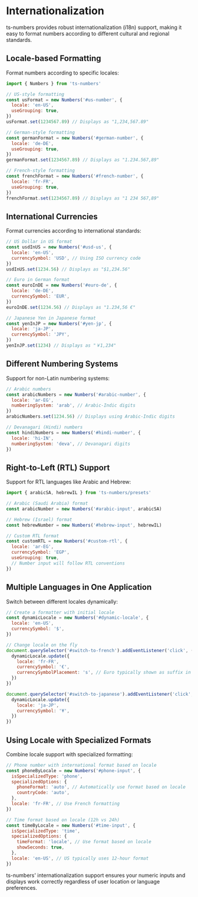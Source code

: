 # Internationalization

ts-numbers provides robust internationalization (i18n) support, making it easy to format numbers according to different cultural and regional standards.

## Locale-based Formatting

Format numbers according to specific locales:

```js
import { Numbers } from 'ts-numbers'

// US-style formatting
const usFormat = new Numbers('#us-number', {
  locale: 'en-US',
  useGrouping: true,
})
usFormat.set(1234567.89) // Displays as "1,234,567.89"

// German-style formatting
const germanFormat = new Numbers('#german-number', {
  locale: 'de-DE',
  useGrouping: true,
})
germanFormat.set(1234567.89) // Displays as "1.234.567,89"

// French-style formatting
const frenchFormat = new Numbers('#french-number', {
  locale: 'fr-FR',
  useGrouping: true,
})
frenchFormat.set(1234567.89) // Displays as "1 234 567,89"
```

## International Currencies

Format currencies according to international standards:

```js
// US Dollar in US format
const usdInUS = new Numbers('#usd-us', {
  locale: 'en-US',
  currencySymbol: 'USD', // Using ISO currency code
})
usdInUS.set(1234.56) // Displays as "$1,234.56"

// Euro in German format
const euroInDE = new Numbers('#euro-de', {
  locale: 'de-DE',
  currencySymbol: 'EUR',
})
euroInDE.set(1234.56) // Displays as "1.234,56 €"

// Japanese Yen in Japanese format
const yenInJP = new Numbers('#yen-jp', {
  locale: 'ja-JP',
  currencySymbol: 'JPY',
})
yenInJP.set(1234) // Displays as "￥1,234"
```

## Different Numbering Systems

Support for non-Latin numbering systems:

```js
// Arabic numbers
const arabicNumbers = new Numbers('#arabic-number', {
  locale: 'ar-EG',
  numberingSystem: 'arab', // Arabic-Indic digits
})
arabicNumbers.set(1234.56) // Displays using Arabic-Indic digits

// Devanagari (Hindi) numbers
const hindiNumbers = new Numbers('#hindi-number', {
  locale: 'hi-IN',
  numberingSystem: 'deva', // Devanagari digits
})
```

## Right-to-Left (RTL) Support

Support for RTL languages like Arabic and Hebrew:

```js
import { arabicSA, hebrewIL } from 'ts-numbers/presets'

// Arabic (Saudi Arabia) format
const arabicNumber = new Numbers('#arabic-input', arabicSA)

// Hebrew (Israel) format
const hebrewNumber = new Numbers('#hebrew-input', hebrewIL)

// Custom RTL format
const customRTL = new Numbers('#custom-rtl', {
  locale: 'ar-EG',
  currencySymbol: 'EGP',
  useGrouping: true,
  // Number input will follow RTL conventions
})
```

## Multiple Languages in One Application

Switch between different locales dynamically:

```js
// Create a formatter with initial locale
const dynamicLocale = new Numbers('#dynamic-locale', {
  locale: 'en-US',
  currencySymbol: '$',
})

// Change locale on the fly
document.querySelector('#switch-to-french').addEventListener('click', () => {
  dynamicLocale.update({
    locale: 'fr-FR',
    currencySymbol: '€',
    currencySymbolPlacement: 's', // Euro typically shown as suffix in France
  })
})

document.querySelector('#switch-to-japanese').addEventListener('click', () => {
  dynamicLocale.update({
    locale: 'ja-JP',
    currencySymbol: '¥',
  })
})
```

## Using Locale with Specialized Formats

Combine locale support with specialized formatting:

```js
// Phone number with international format based on locale
const phoneByLocale = new Numbers('#phone-input', {
  isSpecializedType: 'phone',
  specializedOptions: {
    phoneFormat: 'auto', // Automatically use format based on locale
    countryCode: 'auto',
  },
  locale: 'fr-FR', // Use French formatting
})

// Time format based on locale (12h vs 24h)
const timeByLocale = new Numbers('#time-input', {
  isSpecializedType: 'time',
  specializedOptions: {
    timeFormat: 'locale', // Use format based on locale
    showSeconds: true,
  },
  locale: 'en-US', // US typically uses 12-hour format
})
```

ts-numbers' internationalization support ensures your numeric inputs and displays work correctly regardless of user location or language preferences.

